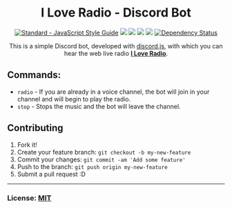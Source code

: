 <h1 align="center"> I Love Radio - Discord Bot </h1>

<p align="center">
    <a href="https://standardjs.com"><img src="https://img.shields.io/badge/code_style-standard-brightgreen.svg" alt="Standard - JavaScript Style Guide"></a>
    <a href="https://discordapp.com/oauth2/authorize?client_id=398195643371356170&scope=bot&permissions=3148864"><img src="https://img.shields.io/badge/Discord-Add%20Bot-7289DA.svg" /></a>
    <a href="https://discord.gg/k6qSHQs"><img src="https://img.shields.io/badge/Discord-Join%20Server-7289DA.svg" /></a>
    <img src="https://img.shields.io/badge/master--version-1.0.1-brightgreen.svg" />
    <a href="https://github.com/julianYaman/iloveradio-discord-bot/releases"><img src="https://img.shields.io/github/release/julianYaman/iloveradio-discord-bot.svg" /></a>
    <a href='https://gemnasium.com/github.com/julianYaman/iloveradio-discord-bot'><img src="https://gemnasium.com/badges/github.com/julianYaman/iloveradio-discord-bot.svg" alt="Dependency Status" /></a>
</p>

<p align="center">
This is a simple Discord bot, developed with <a href="https://github.com/hydrabolt/discord.js/">discord.js</a>, 
with which you can hear the web live radio <b><a href="http://www.iloveradio.de/">I Love Radio</a></b>.
</p>

## Commands:

- ``radio`` - If you are already in a voice channel, the bot will join in your channel and will begin to play the radio.
- ``stop`` - Stops the music and the bot will leave the channel.

## Contributing

1. Fork it!
2. Create your feature branch: `git checkout -b my-new-feature`
3. Commit your changes: `git commit -am 'Add some feature'`
4. Push to the branch: `git push origin my-new-feature`
5. Submit a pull request :D

<hr>

### License: [MIT](https://github.com/julianYaman/iloveradio-discord-bot/blob/master/LICENSE)
